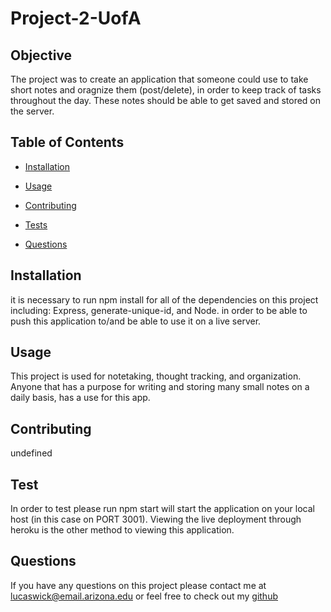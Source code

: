 # Project-2-UofA

## Objective
The project was to create an application that someone could use to take short notes and oragnize them (post/delete), in order to keep track of tasks throughout the day. These notes should be able to get saved and stored on the server. 

## Table of Contents
* [Installation](#installation)
* [Usage](#usage)

* [Contributing](#contributing)
* [Tests](#tests)
* [Questions](#questions)

## Installation
it is necessary to run npm install for all of the dependencies on this project including: Express, generate-unique-id, and Node.  in order to be able to push this application to/and be able to use it on a live server.

## Usage
This project is used for notetaking, thought tracking, and organization. Anyone that has a purpose for writing and storing many small notes on a daily basis, has a use for this app.

## Contributing 
undefined

##  Test
In order to test please run
npm start will start the application on your local host (in this case on PORT 3001). Viewing the live deployment through heroku is the other method to viewing this application.

## Questions
If you have any questions on this project please contact me at
lucaswick@email.arizona.edu
or feel free to check out my [github](https://github.com/undefined)

